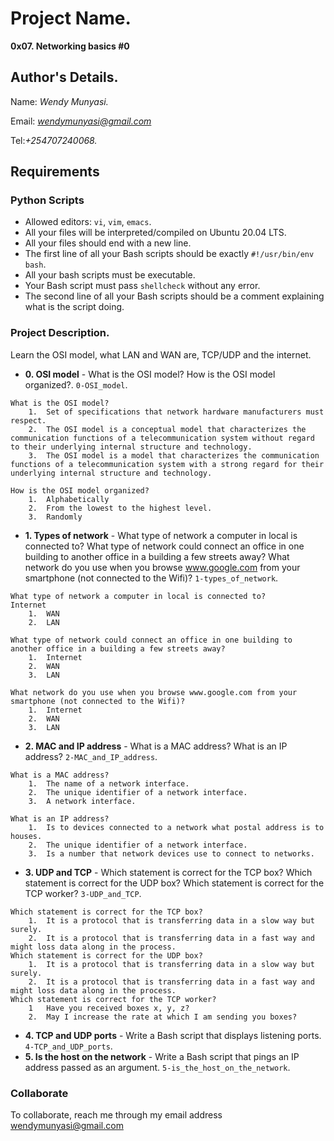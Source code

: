 # Project Name.
**0x07. Networking basics #0**

## Author's Details.
Name: *Wendy Munyasi.*

Email: *wendymunyasi@gmail.com*

Tel:*+254707240068.*

##  Requirements

### Python Scripts
*   Allowed editors: `vi`, `vim`, `emacs`.
*   All your files will be interpreted/compiled on Ubuntu 20.04 LTS.
*   All your files should end with a new line.
*   The first line of all your Bash scripts should be exactly `#!/usr/bin/env bash`.
*   All your bash scripts must be executable.
*   Your Bash script must pass `shellcheck` without any error.
*   The second line of all your Bash scripts should be a comment explaining what is the script doing.

### Project Description.
Learn the OSI model, what LAN and WAN are, TCP/UDP and the internet.


* **0. OSI model** - What is the OSI model? How is the OSI model organized?. `0-OSI_model`.
```
What is the OSI model?
    1.  Set of specifications that network hardware manufacturers must respect.
    2.  The OSI model is a conceptual model that characterizes the communication functions of a telecommunication system without regard to their underlying internal structure and technology.
    3.  The OSI model is a model that characterizes the communication functions of a telecommunication system with a strong regard for their underlying internal structure and technology.

How is the OSI model organized?
    1.  Alphabetically
    2.  From the lowest to the highest level.
    3.  Randomly
```
* **1. Types of network** - What type of network a computer in local is connected to? What type of network could connect an office in one building to another office in a building a few streets away? What network do you use when you browse www.google.com from your smartphone (not connected to the Wifi)? `1-types_of_network`.
```
What type of network a computer in local is connected to?
Internet
    1.  WAN
    2.  LAN

What type of network could connect an office in one building to another office in a building a few streets away?
    1.  Internet
    2.  WAN
    3.  LAN

What network do you use when you browse www.google.com from your smartphone (not connected to the Wifi)?
    1.  Internet
    2.  WAN
    3.  LAN
```
* **2. MAC and IP address** - What is a MAC address? What is an IP address? `2-MAC_and_IP_address`.
```
What is a MAC address?
    1.  The name of a network interface.
    2.  The unique identifier of a network interface.
    3.  A network interface.

What is an IP address?
    1.  Is to devices connected to a network what postal address is to houses.
    2.  The unique identifier of a network interface.
    3.  Is a number that network devices use to connect to networks.
```
* **3. UDP and TCP** - Which statement is correct for the TCP box? Which statement is correct for the UDP  box? Which statement is correct for the TCP worker? `3-UDP_and_TCP`.
```
Which statement is correct for the TCP box?
    1.  It is a protocol that is transferring data in a slow way but surely.
    2.  It is a protocol that is transferring data in a fast way and might loss data along in the process.
Which statement is correct for the UDP box?
    1.  It is a protocol that is transferring data in a slow way but surely.
    2.  It is a protocol that is transferring data in a fast way and might loss data along in the process.
Which statement is correct for the TCP worker?
    1   Have you received boxes x, y, z?
    2.  May I increase the rate at which I am sending you boxes?
```
* **4. TCP and UDP ports** - Write a Bash script that displays listening ports. `4-TCP_and_UDP_ports`.
* **5. Is the host on the network** - Write a Bash script that pings an IP address passed as an argument. `5-is_the_host_on_the_network`.


### Collaborate

To collaborate, reach me through my email address wendymunyasi@gmail.com
